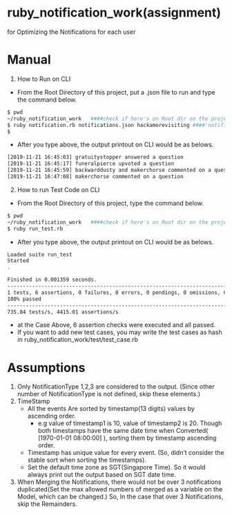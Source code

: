 # ruby_notification_work(assignment)
for Optimizing the Notifications for each user

# Manual
1. How to Run on CLI 
  - From the Root Directory of this project, put a .json file to run and type the command below.
  ```bash
  $ pwd
  ~/ruby_notification_work   ####check if here's on Root dir on the project. 
  $ ruby notification.rb notifications.json hackamorevisiting ####'notification.json': input file name, 'hackamorevisiting': user_id to get
  $ 
  ```
  - After you type above, the output printout on CLI would be as belows. 
  ```bash
  [2019-11-21 16:45:03] gratuitystopper answered a question
  [2019-11-21 16:45:17] funeralpierce upvoted a question
  [2019-11-21 16:45:59] backwarddusty and makerchorse commented on a question
  [2019-11-21 16:47:08] makerchorse commented on a question
  ```
  
2. How to run Test Code on CLI
  - From the Root Directory of this project, type the command below. 
  ```bash
  $ pwd
  ~/ruby_notification_work   ####check if here's on Root dir on the project. 
  $ ruby run_test.rb
  ```
  
  - After you type above, the output printout on CLI would be as belows.
  ```bash
  Loaded suite run_test
  Started
  .

  Finished in 0.001359 seconds.
  --------------------------------------------------------------------------------------------------------------------
  1 tests, 6 assertions, 0 failures, 0 errors, 0 pendings, 0 omissions, 0 notifications
  100% passed
  --------------------------------------------------------------------------------------------------------------------
  735.84 tests/s, 4415.01 assertions/s
  ```
  - at the Case Above, 6 assertion checks were executed and all passed. 
  - If you want to add new test cases, you may write the test cases as hash in ruby_notification_work/test/test_case.rb


# Assumptions 

1. Only NotificationType 1,2,3 are considered to the output. (Since other number of NotificationType is not defined, skip these elements.)   
2. TimeStamp 
    * All the events Are sorted by timestamp(13 digits) values by ascending order. 
        * e.g  value of timestamp1 is 10, value of  timestamp2 is 20. Though both timestamps have the same date time when Converted( [1970-01-01 08:00:00] ), sorting them by timestamp ascending order.
    * Timestamp has unique value for every event. (So, didn’t consider the stable sort when sorting the timestamps).
    * Set the default time zone as SGT(Singapore Time). So it would always print out the output based on SGT date time. 
3. When Merging the Notifications, there would not be over 3 notifications duplicated(Set the max allowed numbers of merged as a variable on the Model, which can be changed.) So, In the case that over 3 Notifications, skip the Remainders.

